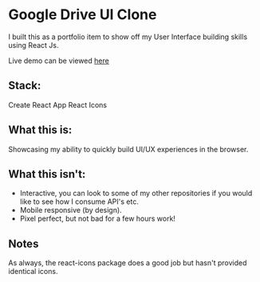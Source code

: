 # Google Drive UI Clone

I built this as a portfolio item to show off my User Interface building skills using React Js.

Live demo can be viewed [here](https://google-drive-ui-clone.netlify.app/)

## Stack:

Create React App
React Icons

## What this is:

Showcasing my ability to quickly build UI/UX experiences in the browser.

## What this isn't:

- Interactive, you can look to some of my other repositories if you would like to see how I consume API's etc.
- Mobile responsive (by design).
- Pixel perfect, but not bad for a few hours work!

## Notes

As always, the react-icons package does a good job but hasn't provided identical icons.
